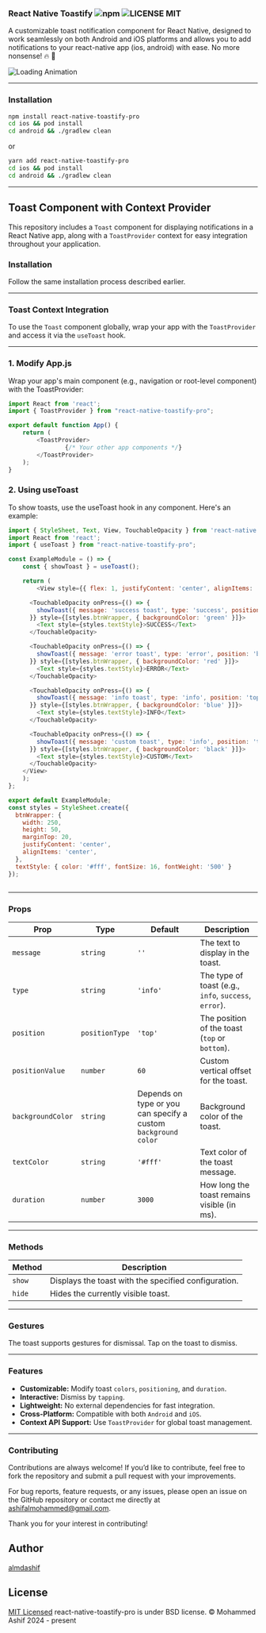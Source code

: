 ### React Native Toastify  ![npm](https://img.shields.io/npm/v/react-native-toastify-pro) ![LICENSE MIT](https://img.shields.io/badge/license-MIT-brightgreen.svg)

A customizable toast notification component for React Native, designed to work seamlessly on both Android and iOS platforms and  allows you to add notifications to your react-native app (ios, android) with ease. No more nonsense! :fire: 🎉 

![Loading Animation](src/Images/toast.gif)



---



### Installation

```bash
npm install react-native-toastify-pro
cd ios && pod install
cd android && ./gradlew clean
```
or

```bash
yarn add react-native-toastify-pro
cd ios && pod install
cd android && ./gradlew clean
```

---

## Toast Component with Context Provider

This repository includes a `Toast` component for displaying notifications in a React Native app, along with a `ToastProvider` context for easy integration throughout your application.



### Installation

Follow the same installation process described earlier.

---

### Toast Context Integration

To use the `Toast` component globally, wrap your app with the `ToastProvider` and access it via the `useToast` hook.

---

### 1. Modify App.js
Wrap your app's main component (e.g., navigation or root-level component) with the ToastProvider:

```js
import React from 'react';
import { ToastProvider } from "react-native-toastify-pro";

export default function App() {
    return (
        <ToastProvider>
                {/* Your other app components */}
        </ToastProvider>
    );
}

```

### 2. Using useToast
To show toasts, use the useToast hook in any component. Here's an example:

```js
import { StyleSheet, Text, View, TouchableOpacity } from 'react-native';
import React from 'react';
import { useToast } from "react-native-toastify-pro";

const ExampleModule = () => {
    const { showToast } = useToast();

    return (
        <View style={{ flex: 1, justifyContent: 'center', alignItems: 'center' }}>

      <TouchableOpacity onPress={() => {
        showToast({ message: 'success toast', type: 'success', position: 'top', duration: 3000 });
      }} style={[styles.btnWrapper, { backgroundColor: 'green' }]}>
        <Text style={styles.textStyle}>SUCCESS</Text>
      </TouchableOpacity>

      <TouchableOpacity onPress={() => {
        showToast({ message: 'error toast', type: 'error', position: 'bottom', duration: 4000 });
      }} style={[styles.btnWrapper, { backgroundColor: 'red' }]}>
        <Text style={styles.textStyle}>ERROR</Text>
      </TouchableOpacity>

      <TouchableOpacity onPress={() => {
        showToast({ message: 'info toast', type: 'info', position: 'top', duration: 5000 });
      }} style={[styles.btnWrapper, { backgroundColor: 'blue' }]}>
        <Text style={styles.textStyle}>INFO</Text>
      </TouchableOpacity>

      <TouchableOpacity onPress={() => {
        showToast({ message: 'custom toast', type: 'info', position: 'top', duration: 5000, backgroundColor: 'black', textColor: 'white', positionValue: 100 });
      }} style={[styles.btnWrapper, { backgroundColor: 'black' }]}>
        <Text style={styles.textStyle}>CUSTOM</Text>
      </TouchableOpacity>
    </View>
    );
};

export default ExampleModule;
const styles = StyleSheet.create({
  btnWrapper: {
    width: 250,  
    height: 50, 
    marginTop: 20,
    justifyContent: 'center', 
    alignItems: 'center',
  },
  textStyle: { color: '#fff', fontSize: 16, fontWeight: '500' }
});



```
---

### Props

| Prop             | Type              | Default       | Description                                         |
|------------------|-------------------|---------------|-----------------------------------------------------|
| `message`        | `string`          | `''`          | The text to display in the toast.                  |
| `type`           | `string`          | `'info'`      | The type of toast (e.g., `info`, `success`, `error`).|
| `position`       | `positionType`    | `'top'`       | The position of the toast (`top` or `bottom`).      |
| `positionValue`  | `number`          | `60`          | Custom vertical offset for the toast.              |
| `backgroundColor`| `string`          | Depends on type or you can specify a custom `background color`| Background color of the toast.                    |
| `textColor`      | `string`          | `'#fff'`      | Text color of the toast message.                   |
| `duration`       | `number`          | `3000`        | How long the toast remains visible (in ms).         |

---

### Methods

| Method     | Description                                            |
|------------|--------------------------------------------------------|
| `show`     | Displays the toast with the specified configuration.    |
| `hide`     | Hides the currently visible toast.                     |

---

### Gestures

The toast supports gestures for dismissal. Tap on the toast to dismiss.

---

### Features

- **Customizable:** Modify toast `colors`, `positioning`, and `duration`.
- **Interactive:** Dismiss by `tapping`.
- **Lightweight:** No external dependencies for fast integration.
- **Cross-Platform:** Compatible with both `Android` and `iOS`.
- **Context API Support:** Use `ToastProvider` for global toast management.

---


### Contributing

Contributions are always welcome! If you’d like to contribute, feel free to fork the repository and submit a pull request with your improvements.

For bug reports, feature requests, or any issues, please open an issue on the GitHub repository or contact me directly at ashifalmohammed@gmail.com.

Thank you for your interest in contributing!



## Author
[almdashif](https://github.com/almdashif)

## License
[MIT Licensed](https://github.com/almdashif/react-native-toastify-pro/blob/main/LICENSE) react-native-toastify-pro is under BSD license. © Mohammed Ashif  2024 - present

